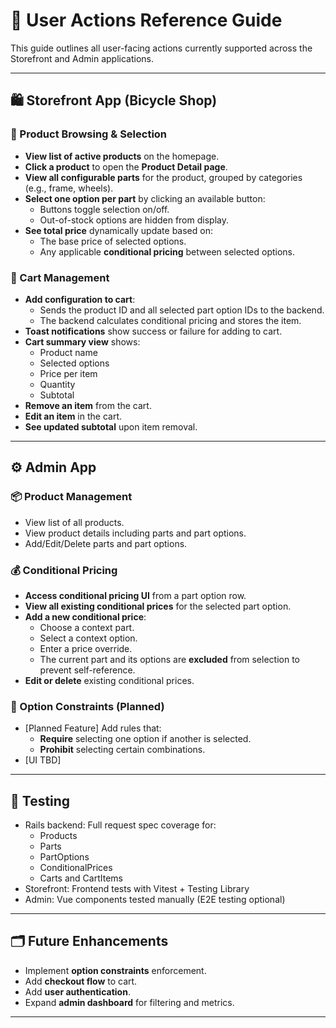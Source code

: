 # 🧭 User Actions Reference Guide

This guide outlines all user-facing actions currently supported across the Storefront and Admin applications.

---

## 🛍 Storefront App (Bicycle Shop)

### 🧾 Product Browsing & Selection

- **View list of active products** on the homepage.
- **Click a product** to open the **Product Detail page**.
- **View all configurable parts** for the product, grouped by categories (e.g., frame, wheels).
- **Select one option per part** by clicking an available button:
  - Buttons toggle selection on/off.
  - Out-of-stock options are hidden from display.
- **See total price** dynamically update based on:
  - The base price of selected options.
  - Any applicable **conditional pricing** between selected options.

### 🛒 Cart Management

- **Add configuration to cart**:
  - Sends the product ID and all selected part option IDs to the backend.
  - The backend calculates conditional pricing and stores the item.
- **Toast notifications** show success or failure for adding to cart.
- **Cart summary view** shows:
  - Product name
  - Selected options
  - Price per item
  - Quantity
  - Subtotal
- **Remove an item** from the cart.
- **Edit an item** in the cart.
- **See updated subtotal** upon item removal.

---

## ⚙️ Admin App

### 📦 Product Management

- View list of all products.
- View product details including parts and part options.
- Add/Edit/Delete parts and part options.

### 💰 Conditional Pricing

- **Access conditional pricing UI** from a part option row.
- **View all existing conditional prices** for the selected part option.
- **Add a new conditional price**:
  - Choose a context part.
  - Select a context option.
  - Enter a price override.
  - The current part and its options are **excluded** from selection to prevent self-reference.
- **Edit or delete** existing conditional prices.

### 🛑 Option Constraints (Planned)

- [Planned Feature] Add rules that:
  - **Require** selecting one option if another is selected.
  - **Prohibit** selecting certain combinations.
- [UI TBD]

---

## 🧪 Testing

- Rails backend: Full request spec coverage for:
  - Products
  - Parts
  - PartOptions
  - ConditionalPrices
  - Carts and CartItems
- Storefront: Frontend tests with Vitest + Testing Library
- Admin: Vue components tested manually (E2E testing optional)

---

## 🗂️ Future Enhancements

- Implement **option constraints** enforcement.
- Add **checkout flow** to cart.
- Add **user authentication**.
- Expand **admin dashboard** for filtering and metrics.

---
